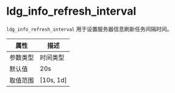 # ldg_info_refresh_interval

`ldg_info_refresh_interval` 用于设置服务器信息刷新任务间隔时间。

|  属性    | 描述     |
|----------|---------|
| 参数类型 |   时间类型      |
| 默认值   | 20s     |
| 取值范围 | [10s, 1d]  |
